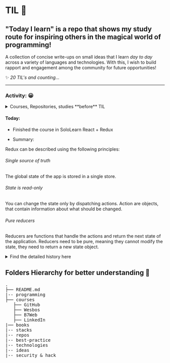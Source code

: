 # TIL 🚀

## "Today I learn" is a repo that shows my study route for inspiring others in the magical world of programming!

A collection of concise write-ups on small ideas that I learn _day to day_ across a
variety of languages and technologies.
With this, I wish to build rapport and engagement among the community for future opportunities!

✨ _20 TIL's and counting..._

---

### Activity: 😀

<details>

<summary>Courses, Repositories, studies **before** TIL</summary>

#### Python's Olympiad History

The year was 2018, my principal called me; at this moment, I thought: "Oh, I'm in (real) trouble"! Instead, he offers me the **opportunity** to participate in the [OBI](https://olimpiada.ic.unicamp.br/) ("Olimpíada Brasileira de Informática" - translation), a National Olympiad of Programming in Brazil. I felt anxious as hell; replied: "sure"!
As I went in my preparation, learning the classic Python language, I started to think like a programmer in term of: conditions, iterations, functions, and opened for me a completely magical world - machines doing tasks. This sentiment of controlling what the computer will do, and no longer a passive experience.
My first line of code was very probably

```py
 print("Hello, World!")
```

, thus, starting in the right way.
After weeks of not understanding the order of coding, loops and how computers actually know how to execute the lines of code - I presumed that computer could magically re-run the code-, for example:

```py
name = 'Diogo'
if name == 'test':
print('Aha!')
name = test
```

And didn't make sense to me why was not printing "Aha!".
Today, I can assure that I know why that's not the case, even though React kind of made my wish possible.
Finally, I passed the first step of the OBI, which was Municipal. I could not control my feelings, felt like a little Kanguru jumping around happy in the middle of my house.
Going on to the State Stage, I passed and went to the National. For a pupil in the eight year, inside the most advanced research center in the country (ITA), coding Python in an Intel's i7 processor, I could not be happier.
In the middle of the 3 hour final test, I pondered about winning a medal- unfortunately didn't happen- but not even one question I couldn't answer. One question was about matrices, the order about graph theory with cities, like BFS, and the order some loops, wich I didn't figure out.
So, at the end, I learned a lot of stuff, including: programming, the importance of practicing, writing clean code and a ton more that in this roadmap/TIL, You can get into.
My advice is to never stop to study and pursue your objectives.

> "The 'no' you already have, so go beyond and don't EVER be afraid to pursue"

</details>

#### Today:

- Finished the course in SoloLearn React + Redux

- Summary:

Redux can be described using the following principles:

###### Single source of truth

The global state of the app is stored in a single store.

###### State is read-only

You can change the state only by dispatching actions. Action are objects, that contain information about what should be changed.

###### Pure reducers

Reducers are functions that handle the actions and return the next state of the application. Reducers need to be pure, meaning they cannot modify the state, they need to return a new state object.

<details>
<summary>Find the detailed history here</summary>

##### 12/1/20201 - JS actions

- Finished the Github Actions course for working with Javascript actions: [Link](https://github.com/actions/toolkit).
- Learned to use _WSL Ubuntu_, which instigate me learning more about git config, conventional commit; command-line interface.

##### 13/1/2021 - Terminology and study for stacks in the market

- Finished the course about publishing to GitHub packages: [Repo](https://github.com/diogojorgebasso/github-actions-for-packages/)
- Start to analyze language CodeQl for understanding about bootstrap's vulnerability in JQuery: [repo for study](https://github.com/diogojorgebasso/codeql-javascript-unsafe-jquery-plugin).
- Learn about Google's process to be hired: how to manage the interview questions about algorithms and data structure, stacks, values, and many more. Hence, started to study in [FreecodeCampe video](https://www.youtube.com/watch?v=oBt53YbR9Kk).
- Learn about Halts Theory and process by Alan Turning to prove that _"computers won't be able to solve every problem that we[as humans] give to them"_;
- Studied the "problem" of multithread and real-time programming to improve my understanding over Node.js. [Check out introduction video by Tom Scott](https://www.youtube.com/watch?v=RY_2gElt3SA).

##### 14/1/2021 - DNA-RNA

- I was seeing difficulties in writing code faster, although I've become a faster typer. Hence, make my programming more productive and achieve more code with less effort is what I'm searching for at the moment. Likewise, I searched and implemented extensions for VsCode.
- Refactor of a [real application](https://github.com/diogojorgebasso/rnaedna) from **Python** to **HTML, CSS, and JS**. This program is responsible for doing the translation of DNA to RNAm, and vice-versa.

##### 15/1/2021 - CodeQl && Security

- Submitted an issue to implement .ql icon in the vscode extension [material themes icon](https://github.com/PKief/vscode-material-icon-theme/issues/931).
- And, as I studied CodeQl, I saw the opportunitie to make the course [security on GitHub](https://github.com/diogojorgebasso/security-on-github/) to really understand the basics of how GitHub deal with.

##### 16/1/2021 - JS30

- Finished the course [JS30](https://javascript30.com/), which helped me -a lot in- expanding the mind about vanilla JS: localStorage, events in general, functions, the structure of arrays, and a lot more. A highly recommended and transforming course that allows programmers and designers to understand the underly logic in Javascript, whereas seeing the possibilities that we can create.
- Studying the possibility of translating the course JS30.

##### 17/1/2021 - Software Architecture

- Learned the power of the _factory_ architecture, the way of making the code more organized and concise.
- Besides, learned how to make _injection of dependency_ in the main function to make _automated test_ -with Jest- easier.
  Example: ```js

export default function core(configuration = {}) {
function start() {
console.log("[Initializing] core...");
//const database = configuration.db ? require('./database') : console.log('No db')
}
function end() {
console.log("[Closing core] ");

    console.log("[Closing app] database.js");

}
}

##### 22/1/2021 - XSS attacks and how to prevent it

- Studied the _race condition_ in the [SerenityOS](https://github.com/SerenityOS/serenity) showed in [this video](https://www.youtube.com/watch?v=oIAP1_NrSbY&t=912s)
- Studied past XSS attack on Google and how to avoid one by sanitizing the HTML(https://www.youtube.com/watch?v=lG7U3fuNw3A)

##### 22/1/2021 - Public API's & Amazon

- Learned about [Public API's repository](https://github.com/public-apis/public-apis#index) and how it could impact in the quality of the repo's that I create.
- Enhance the **Amazon clone UI** with ideas for future improvements, check [here](https://github.com/diogojorgebasso/amazon)

##### 23/1/2021 - Coding

- Finished coding the [Auth Test Driven in Node.js](https://github.com/diogojorgebasso/test-nodejs), which helped my understanding better how JEST worked and how it can improve the consistency of my code.
- Got inspired by the repo: [Make your onw X](https://github.com/danistefanovic/build-your-own-x); showcase a road map for creating your facilities for the web

##### 24/1/2021 - Vacation!

##### 25/1/2021 - Vacation!

##### 26/1/2021 - Vacation!

##### 27/1/2021 - Solidify my understanding in React + Firebase; Python.

- Forked and revised [this repo](https://github.com/diogojorgebasso/React-Firebase-Auth) for **study practices**, and implemented some changes, as you can see in the commit history.
- Started to implement the [Google's Drive Clone](https://github.com/diogojorgebasso/drive-clone);
- Finished in Gist [RocketSeat Challenges](https://gist.github.com/diogojorgebasso/dddb1323befa872d510b6c99bc483978);
- Organized and structured standard-version in all Repo's that I currently maintain;
- Organized [Bootcamp in Advanced Python](https://github.com/diogojorgebasso/bootcamp-python-igti);

##### 28/1/2021 - Studied more advanced Python.

- Created a clean Code example for classes: [gist](https://gist.github.com/diogojorgebasso/5794b66b05977c80911bbe2dd0663691)
- Studied about Multi threading and Multiprocessing; [how to identify with Python](https://gist.github.com/diogojorgebasso/02baecaa1b91608d98d2894fa419178c)
- Finished the [(Google/One) Drive Clone](https://github.com/diogojorgebasso/drive-clone) repository!

##### 29/1/2021 - First npm publication, snippet for scraping a website and making better documenting for an open source repo!

- [Path to webdev](https://github.com/diogojorgebasso/path-webdev) is a repo that contains tons of links, design ideas and packages for making the life of web developer's **easy and more productive**!
- Gist for [cloning a website](https://gist.github.com/diogojorgebasso/011fd4c3df2af764826b59205fbdda67)
- Bettering my [High School portfolio](https://sites.google.com/aluno.colegioplanck.com.br/diogojbasso)

##### 30/1/2021 - Read articles

- I read several articles from github blog and web.dev, in order to understand, respectively, how [github made the world in the homepage](https://github.blog/2020-12-21-how-we-built-the-github-globe/), and [best practices for logIn and E-commerce](https://web.dev/sign-up-form-best-practices/#no-forced-sign-in).

##### 31/1/2021 - Worked in the Amazon Project

- I make several commits in the Amazon's Clone, wrote the description, and deployed with Github's CI/CD actions! [Check out](https://github.com/diogojorgebasso/amazon)

  > (My first complete and independent project as a Software Engineer)

- Finished the fourth challenge in module 4 in my [Bootcamp](https://github.com/diogojorgebasso/bootcamp-python-igti/blob/main/desafio_mod4.ipynb)

##### 01/2/2021 - Started [codePIX FullCycle project for the week](https://github.com/diogojorgebasso/imersao-fullstack)

- Nest in the backend and Next.js in the frontend
- Use case: Completely made with microservices, Docker and software architecture

##### 02/2/2021 - Learning High Level Math

- I studied more about graph theory and its correlation between vertices and matriz.
  ![math theorem](https://bit.ly/3apfQhN)
- Continued with the Full cycle project

##### 03/2/2021 - Day off for school purpose

##### 04/2/2021 - Day off for school purpose

##### 05/2/2021 - Continued with FullCycle Project

Follow it [here](https://github.com/diogojorgebasso/imersao-fullstack-fullcycle)

##### 06/2/2021 - Continued with FullCycle Project

Follow it [here](https://github.com/diogojorgebasso/imersao-fullstack-fullcycle)

##### 07/2/2021 - Continued with FullCycle Project

Follow it [here](https://github.com/diogojorgebasso/imersao-fullstack-fullcycle)

##### 08/2/2021 - Continued with FullCycle Project

Follow it [here](https://github.com/diogojorgebasso/imersao-fullstack-fullcycle)

##### 09/2/2021 - Dev Summit II

- Initiated [Dev Summit II in IGTI](https://github.com/diogojorgebasso/dev-summit)
- Created a personalized Google Actions for Google Assistant with deploy in Firebase!

##### 10/2/2021 - Continued with FullCycle Project

- Fixed Bug and renew TSL certificate in client's [Wordpress Website](sousplastbrasil.com.br)

* Code utilized after _research_:

`bash sudo /opt/bitnami/ctlscript.sh stop sudo /opt/bitnami/letsencrypt/lego --tls --email="EMAIL-ADDRESS" --domains="DOMAIN" --path="/opt/bitnami/letsencrypt" renew --days 90 sudo /opt/bitnami/ctlscript.sh start`

And after, the creation of a Cronjob script in the Ngix Server.

- Commited in [Dev Summit II in IGTI](https://github.com/diogojorgebasso/dev-summit)

##### 18/2/2021 - Learned about Snap-Tabs in HTML

- Studied the following [article](https://web.dev/building-a-tabs-component/)

- Wrote a demo [document](techs/snap-tabs) practicing with it.

##### 22/2/2021 - Designed and Coded for an open source extension

> [material icons ui](https://github.com/PKief/vscode-material-icon-theme)

- As I studied CodeQl, I noticed that there weren't an icon, thus, I created it
  in [Figma](https://www.figma.com/file/F1uQWFkUvQToFhvY9QmYyZ/Untitled?node-id=0%3A1)- check out!

- Submitted the [Pull Request](https://github.com/PKief/vscode-material-icon-theme/pull/959)

##### 23/2/2021 - Learned about Redux with React

- Finished the course in SoloLearn React + Redux, [available here](https://www.sololearn.com/Certificate/1097-20647754/jpg)

  - [first_assignment](https://react-contact-manager-4-qltv3e.stackblitz.io)

- Summary:

Redux can be described using the following principles:

###### Single source of truth

The global state of the app is stored in a single store.

###### State is read-only

You can change the state only by dispatching actions. Action are objects, that contain information about what should be changed.

###### Pure reducers

Reducers are functions that handle the actions and return the next state of the application. Reducers need to be pure, meaning they cannot modify the state, they need to return a new state object.

##### 24/2/2021 - Learned a precious tip in JS

###### Don’t use delete to remove an item from array

- Use **splice** instead of using delete to delete an item from an array. Using **delete** replaces the item with _undefined_ instead of removing it from the array.
  - Checkout one live example in [gist](https://gist.github.com/diogojorgebasso/c60ebac465a2c1a82c11e0fe6e24561d)

##### 25/2/2021 - Continued with the Amazon Project

- I was buying in [Amazon's](https://github.com/diogojorgebasso/amazon) and, at the same time, looking for ways to improve the UX and add more ways to Singing in -with Google, for example. Thus, a [redesign in Amazon](techs/amazon/desing)

##### 4/3/2021 - Learned about an API for listing the user tabs opened

See the JS code below:
`async function logListener(info) {
try {
let tabInfo = await browser.tabs.get(info.tabId);
console.log(tabInfo);
} catch (error) {
console.error(error);
}
}

browser.tabs.onActivated.addListener(logListener);`

</details>

## Folders Hierarchy for better understanding 📂

<pre>
.
├── README.md
|-- programming
├── courses
   ├── GitHub
   ├── Wesbos
   ├── B7Web
   ├── LinkedIn
|── books
|-- stacks
|-- repos
|-- best-practice
|-- technologies
|-- ideas
|-- security & hack
</pre>

```

```
